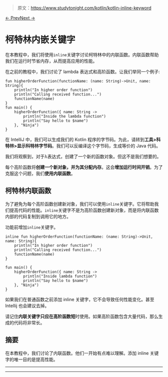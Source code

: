 > 原文：<https://www.studytonight.com/kotlin/kotlin-inline-keyword>

[← Prev](/kotlin/kotlin-higher-order-function "Kotlin Higher Order Functions")[Next →](/kotlin/kotlin-class-and-object "Kotlin Class and Objects")

# 柯特林内嵌关键字

在本教程中，我们将使用`inline`关键字讨论柯特林中的内联函数。内联函数帮助我们在运行时节省内存，从而提高应用的性能。

在之前的教程中，我们讨论了 lambda 表达式和高阶函数。让我们举同一个例子:

```
fun higherOrderFunction(functionName: (name: String)->Unit, name: String){
    println("In higher order function")
    println("Calling received function...")
    functionName(name)
}
fun main() {
    higherOrderFunction({ name: String ->
        println("Inside the lambda function")
        println("Say hello to $name")
    }, "Ninja")
} 
```

在 IntelliJ 中，我们可以生成我们的 Kotlin 程序的字节码。为此，请转到**工具>科特林>显示科特林字节码**。我们可以反编译这个字节码，生成等价的 Java 代码。

我们将观察到，对于λ表达式，创建了一个新的函数对象。但这不是我们想要的。

每个高阶函数将**创建一个新对象，并为其分配内存**。这会**增加运行时间开销**。为了克服这个问题，我们**使用内联函数**。

## 柯特林内联函数

为了避免为每个高阶函数创建新对象，我们可以使用`inline`关键字。它将帮助我们提高代码的性能。`inline`关键字不是为高阶函数创建新对象，而是将内联函数内部的代码复制到调用它的地方。

功能前增加`inline`关键字。

```
inline fun higherOrderFunction(functionName: (name: String)->Unit, name: String){
    println("In higher order function")
    println("Calling received function...")
    functionName(name)
}

fun main() {
    higherOrderFunction({ name: String ->
        println("Inside lambda function")
        println("Say hello to $name")
    }, "Ninja")
}
```

如果我们在普通函数之前添加 inline 关键字，它不会导致任何性能变化。甚至 Intellij 也会建议去掉。

请记住**内联关键字只应在高阶函数短**时使用。如果高阶函数包含大量代码，那么生成的代码将非常长。

## 摘要

在本教程中，我们讨论了内联函数。他们一开始有点难以理解。添加 inline 关键字的唯一目的是提高性能。

* * *

* * *